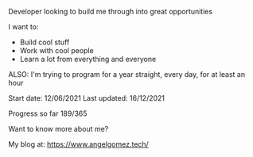 
Developer looking to build me through into great opportunities

I want to:

- Build cool stuff
- Work with cool people
- Learn a lot from everything and everyone

ALSO:
I'm trying to program for a year straight, every day, for at least an hour

Start date: 12/06/2021
Last updated: 16/12/2021

Progress so far 189/365

Want to know more about me?

My blog at: https://www.angelgomez.tech/
